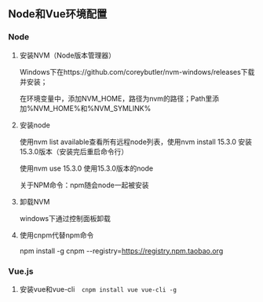 ## Node和Vue环境配置

### Node

1. 安装NVM（Node版本管理器）

   Windows下在https://github.com/coreybutler/nvm-windows/releases下载并安装；

   在环境变量中，添加NVM_HOME，路径为nvm的路径；Path里添加%NVM_HOME%和%NVM_SYMLINK%

2. 安装node

   使用nvm list available查看所有远程node列表，使用nvm install 15.3.0 安装15.3.0版本（安装完后重启命令行）

   使用nvm use 15.3.0 使用15.3.0版本的node

   关于NPM命令：npm随会node一起被安装

3. 卸载NVM

   windows下通过控制面板卸载

4. 使用cnpm代替npm命令

   npm install -g cnpm --registry=https://registry.npm.taobao.org

### Vue.js

1. 安装vue和vue-cli　`cnpm install vue vue-cli -g`